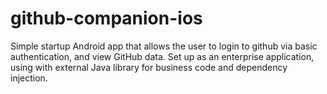 # github-companion-ios
Simple startup Android app that allows the user to login to github via basic authentication, and view GitHub data. Set up as an enterprise application, using with external Java library for business code and dependency injection.
